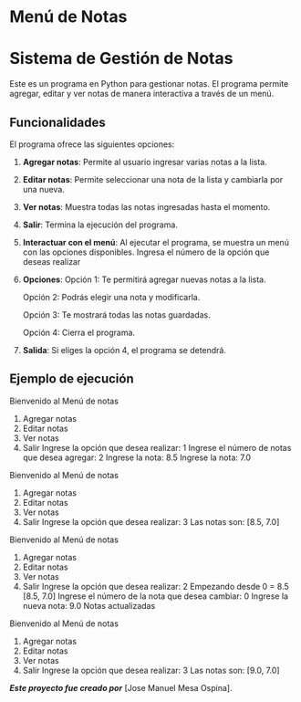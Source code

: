 # Menú de Notas
# Sistema de Gestión de Notas

Este es un programa en Python para gestionar notas. El programa permite agregar, editar y ver notas de manera interactiva a través de un menú.

## Funcionalidades

El programa ofrece las siguientes opciones:

1. **Agregar notas**: Permite al usuario ingresar varias notas a la lista.
2. **Editar notas**: Permite seleccionar una nota de la lista y cambiarla por una nueva.
3. **Ver notas**: Muestra todas las notas ingresadas hasta el momento.
4. **Salir**: Termina la ejecución del programa.

2. **Interactuar con el menú**:
    Al ejecutar el programa, se muestra un menú con las opciones disponibles.
    Ingresa el número de la opción que deseas realizar
   
3. **Opciones**:
    Opción 1: Te permitirá agregar nuevas notas a la lista.
   
    Opción 2: Podrás elegir una nota y modificarla.
   
    Opción 3: Te mostrará todas las notas guardadas.
   
    Opción 4: Cierra el programa.
   

5. **Salida**:
   Si eliges la opción 4, el programa se detendrá.

## Ejemplo de ejecución

Bienvenido al Menú de notas
1. Agregar notas
2. Editar notas
3. Ver notas
4. Salir
Ingrese la opción que desea realizar: 1
Ingrese el número de notas que desea agregar: 2
Ingrese la nota: 8.5
Ingrese la nota: 7.0

Bienvenido al Menú de notas
1. Agregar notas
2. Editar notas
3. Ver notas
4. Salir
Ingrese la opción que desea realizar: 3
Las notas son: [8.5, 7.0]

Bienvenido al Menú de notas
1. Agregar notas
2. Editar notas
3. Ver notas
4. Salir
Ingrese la opción que desea realizar: 2
Empezando desde 0 =  8.5
[8.5, 7.0]
Ingrese el número de la nota que desea cambiar: 0
Ingrese la nueva nota: 9.0
Notas actualizadas

Bienvenido al Menú de notas
1. Agregar notas
2. Editar notas
3. Ver notas
4. Salir
Ingrese la opción que desea realizar: 3
Las notas son: [9.0, 7.0]

***Este proyecto fue creado por*** [Jose Manuel Mesa Ospina].
